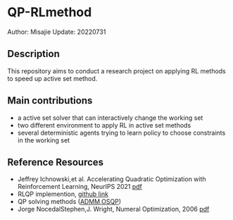 # QP-RLmethod
Author: Misajie
Update: 20220731
## Description
This repository aims to conduct a research project on applying RL methods to speed up active set method.

## Main contributions
+ a active set solver that can interactively change the working set
+ two different environment to apply RL in active set methods
+ several deterministic agents trying to learn policy to choose constraints in the working set

## Reference Resources
+ Jeffrey Ichnowski,et al. Accelerating Quadratic Optimization with Reinforcement Learning, NeurIPS 2021 [pdf](https://arxiv.org/pdf/2107.10847.pdf)
+ RLQP implemention, [github link](https://github.com/BerkeleyAutomation/rlqp.git)
+ QP solving methods ([ADMM](https://github.com/coin-or/qpOASES),[OSQP](https://berkeleyautomation.github.io/rlqp/))
+ Jorge NocedalStephen,J. Wright, Numeral Optimization, 2006 [pdf](http://www.apmath.spbu.ru/cnsa/pdf/monograf/Numerical_Optimization2006.pdf)
